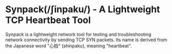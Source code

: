 # Synpack(/ʃinpaku/) - A Lightweight TCP Heartbeat Tool
Synpack is a lightweight network tool for testing and troubleshooting network connectivity by sending TCP SYN packets.
Its name is derived from the Japanese word "心拍" (shinpaku), meaning "heartbeat".